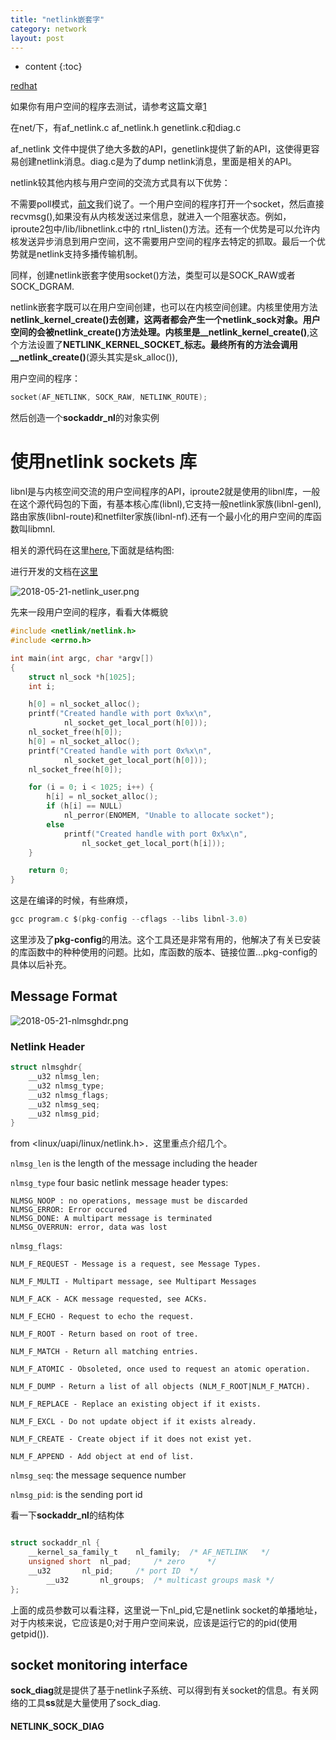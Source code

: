 ```yaml
---
title: "netlink嵌套字"
category: network
layout: post
---
```


* content
{:toc}

[redhat](https://people.redhat.com/nhorman/papers/netlink.pdf)

如果你有用户空间的程序去测试，请参考这篇文章[1](https://home.regit.org/netfilter-en/nftables-quick-howto/)

在net/下，有af_netlink.c af_netlink.h genetlink.c和diag.c

af_netlink 文件中提供了绝大多数的API，genetlink提供了新的API，这使得更容易创建netlink消息。diag.c是为了dump netlink消息，里面是相关的API。

netlink较其他内核与用户空间的交流方式具有以下优势：

不需要poll模式，[前文](http://www.aftermath.cn/liinux_network_flow.html)我们说了。一个用户空间的程序打开一个socket，然后直接recvmsg(),如果没有从内核发送过来信息，就进入一个阻塞状态。例如，iproute2包中/lib/libnetlink.c中的 rtnl_listen()方法。还有一个优势是可以允许内核发送异步消息到用户空间，这不需要用户空间的程序去特定的抓取。最后一个优势就是netlink支持多播传输机制。


同样，创建netlink嵌套字使用socket()方法，类型可以是SOCK_RAW或者SOCK_DGRAM.

netlink嵌套字既可以在用户空间创建，也可以在内核空间创建。内核里使用方法**netlink_kernel_create()**去创建，这两者都会产生一个netlink_sock对象。用户空间的会被**netlink_create()**方法处理。内核里是**__netlink_kernel_create()**,这个方法设置了**NETLINK_KERNEL_SOCKET_**标志。最终所有的方法会调用**__netlink_create()**(源头其实是sk_alloc()),

用户空间的程序：

```c
socket(AF_NETLINK, SOCK_RAW, NETLINK_ROUTE);
```

然后创造一个**sockaddr_nl**的对象实例

# 使用netlink sockets 库

libnl是与内核空间交流的用户空间程序的API，iproute2就是使用的libnl库，一般在这个源代码包的下面，有基本核心库(libnl),它支持一般netlink家族(libnl-genl),路由家族(libnl-route)和netfilter家族(libnl-nf).还有一个最小化的用户空间的库函数叫libmnl.

相关的源代码在这里[here](https://www.infradead.org/~tgr/libnl/),下面就是结构图:

进行开发的文档在[这里](https://www.infradead.org/~tgr/libnl/doc/core.html)

![2018-05-21-netlink_user.png](http://yuzibo.qiniudn.com/2018-05-21-netlink_user.png)

先来一段用户空间的程序，看看大体概貌

```c
#include <netlink/netlink.h>
#include <errno.h>

int main(int argc, char *argv[])
{
	struct nl_sock *h[1025];
	int i;

	h[0] = nl_socket_alloc();
	printf("Created handle with port 0x%x\n",
			nl_socket_get_local_port(h[0]));
	nl_socket_free(h[0]);
	h[0] = nl_socket_alloc();
	printf("Created handle with port 0x%x\n",
			nl_socket_get_local_port(h[0]));
	nl_socket_free(h[0]);

	for (i = 0; i < 1025; i++) {
		h[i] = nl_socket_alloc();
		if (h[i] == NULL)
			nl_perror(ENOMEM, "Unable to allocate socket");
		else
			printf("Created handle with port 0x%x\n",
				nl_socket_get_local_port(h[i]));
	}

	return 0;
}
```

这是在编译的时候，有些麻烦，

```c
gcc program.c $(pkg-config --cflags --libs libnl-3.0)
```

这里涉及了**pkg-config**的用法。这个工具还是非常有用的，他解决了有关已安装的库函数中的种种使用的问题。比如，库函数的版本、链接位置...pkg-config的具体以后补充。

## Message Format
![2018-05-21-nlmsghdr.png](http://yuzibo.qiniudn.com/2018-05-21-nlmsghdr.png)

### Netlink Header

```c
struct nlmsghdr{
	__u32 nlmsg_len;
	__u32 nlmsg_type;
	__u32 nlmsg_flags;
	__u32 nlmsg_seq;
	__u32 nlmsg_pid;
}
```
from <linux/uapi/linux/netlink.h>．这里重点介绍几个。

``nlmsg_len`` is the length of the message including the header

``nlmsg_type`` four basic netlink message header types:

	NLMSG_NOOP : no operations, message must be discarded
	NLMSG_ERROR: Error occured
	NLMSG_DONE: A multipart message is terminated
	NLMSG_OVERRUN: error, data was lost


``nlmsg_flags``:

	NLM_F_REQUEST - Message is a request, see Message Types.

	NLM_F_MULTI - Multipart message, see Multipart Messages

	NLM_F_ACK - ACK message requested, see ACKs.

	NLM_F_ECHO - Request to echo the request.

	NLM_F_ROOT - Return based on root of tree.

	NLM_F_MATCH - Return all matching entries.

	NLM_F_ATOMIC - Obsoleted, once used to request an atomic operation.

	NLM_F_DUMP - Return a list of all objects (NLM_F_ROOT|NLM_F_MATCH).

	NLM_F_REPLACE - Replace an existing object if it exists.

	NLM_F_EXCL - Do not update object if it exists already.

	NLM_F_CREATE - Create object if it does not exist yet.

	NLM_F_APPEND - Add object at end of list.

``nlmsg_seq``: the message sequence number

``nlmsg_pid``: is the sending port id

看一下**sockaddr_nl**的结构体

```c

struct sockaddr_nl {
	__kernel_sa_family_t	nl_family;	/* AF_NETLINK	*/
	unsigned short	nl_pad;		/* zero		*/
	__u32		nl_pid;		/* port ID	*/
       	__u32		nl_groups;	/* multicast groups mask */
};
```

上面的成员参数可以看注释，这里说一下nl_pid,它是netlink socket的单播地址，对于内核来说，它应该是0;对于用户空间来说，应该是运行它的的pid(使用getpid()).


## socket monitoring interface

**sock_diag**就是提供了基于netlink子系统、可以得到有关socket的信息。有关网络的工具**ss**就是大量使用了sock_diag.

#### NETLINK_SOCK_DIAG

